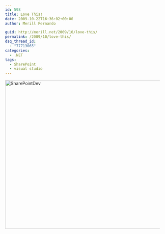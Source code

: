 ```yaml
---
id: 598
title: Love This!
date: 2009-10-22T16:36:02+00:00
author: Merill Fernando

guid: http://merill.net/2009/10/love-this/
permalink: /2009/10/love-this/
dsq_thread_id:
  - "77713065"
categories:
  - .NET
tags:
  - SharePoint
  - visual studio
---
```

<p><a href="https://merill.net/wp-content/uploads/2009/10/SharePointDev.png"><img style="border-bottom: 0px; border-left: 0px; display: inline; border-top: 0px; border-right: 0px" title="SharePointDev" border="0" alt="SharePointDev" src="https://merill.net/wp-content/uploads/2009/10/SharePointDev_thumb.png" width="630" height="484" /></a></p>